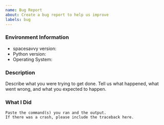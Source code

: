 ```yaml
---
name: Bug Report
about: Create a bug report to help us improve
labels: bug
---
```


<!-- Please search existing issues to avoid creating duplicates. -->

### Environment Information

-   spacesavvy version:
-   Python version:
-   Operating System:

### Description

Describe what you were trying to get done.
Tell us what happened, what went wrong, and what you expected to happen.

### What I Did

```
Paste the command(s) you ran and the output.
If there was a crash, please include the traceback here.
```
